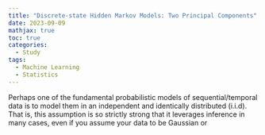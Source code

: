 ```yaml
---
title: "Discrete-state Hidden Markov Models: Two Principal Components"
date: 2023-09-09
mathjax: true
toc: true
categories:
  - Study
tags:
  - Machine Learning
  - Statistics
---
```


Perhaps one of the fundamental probabilistic models of sequential/temporal data
is to model them in an independent and identically distributed (i.i.d). That is, 
this assumption is so strictly strong that it leverages inference in many cases, 
even if you assume your data to be Gaussian or 
